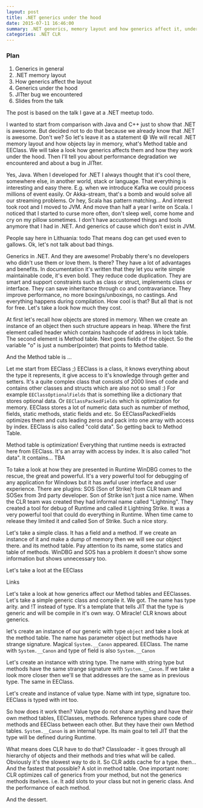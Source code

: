 ```yaml
---
layout: post
title: .NET generics under the hood
date: 2015-07-11 16:46:00
summary: .NET generics, memory layout and how generics affect it, under the hood, JITter bug
categories: .NET CLR
---
```


### Plan

  1. Generics in general
  2. .NET memory layout
  3. How generics affect the layout
  4. Generics under the hood
  5. JITter bug we encountered
  6. Slides from the talk

The post is based on the talk I gave at a .NET meetup todo.

I wanted to start from comparison with Java and C++ just to show that .NET is awesome. But decided not to do that because we already know that .NET is awesome. Don't we? So let's leave it as a statement :smile:
We will recall .NET memory layout and how objects lay in memory, what's Method table and EEClass. We will take a look how generics affects them and how they work under the hood. Then I'll tell you about performance degradation we encountered and about a bug in JITter.

Yes, Java. When I developed for .NET I always thought that it's cool there, somewhere else, in another world, stack or language. That everything is interesting and easy there. E.g. when we introduce Kafka we could process millions of event easily. Or Akka-stream, that's a bomb and would solve all our streaming problems. Or hey, Scala has pattern matching... And interest took root and I moved to JVM. And move than half a year I write on Scala. I noticed that I started to curse more often, don't sleep well, come home and cry on my pillow sometimes. I don't have accustomed  things and tools anymore that I had in .NET. And generics of cause which don't exist in JVM.

People say here in Lithuania: todo That means dog can get used even to gallows. Ok, let's not talk about bad things.

Generics in .NET. And they are awesome! Probably there's no developers who didn't use them or love them. Is there?
They have a lot of advantages and benefits. In documentation it's written that they let you write simple maintainable code, it's even bold. They reduce code duplication. They are smart and support constraints such as class or struct, implements class or interface. They can save inheritance through co and contravariance. They improve performance, no more boxings/unboxings, no castings. And everything happens during compilation. How cool is that? But all that is not for free. Let's take a look how much they cost.

At first let's recall how objects are stored in memory. When we create an instance of an object then such structure appears in heap. Where the first element called header which contains hashcode of address in lock table. The second element is Method table. Next goes fields of the object. So the variable "o" is just a number(pointer) that points to Method table.

And the Method table is ...

Let me start from EEClass ;) EEClass is a class, it knows everything about the type it represents, it give access to it's knowledge through getter and setters. It's a quite complex class that consists of 2000 lines of code and contains other classes and structs which are also not so small :) For example `EEClassOptionalFields` that is something like a dictionary that stores optional data. Or `EEClassPackedFields` which is optimization for memory. EEClass stores a lot of numeric data such as number of method, fields, static methods, static fields and etc. So EEClassPackedFields optimizes them and cuts leading zeros and pack into one array with access by index. EEClass is also called "cold data". So getting back to Method Table.

Method table is optimization! Everything that runtime needs is extracted here from EEClass. It's an array with access by index. It is also called "hot data". It contains... TBA

To take a look at how they are presented in Runtime WinDBG comes to the rescue, the great and powerful. It's a very powerful tool for debugging of any application for Windows but it has awful user interface and user experience. There are plugins: SOS (Son of Strike) from CLR team and SOSex from 3rd party developer. Son of Strike isn't just a nice name. When the CLR team was created they had informal name called "Lightning". They created a tool for debug of Runtime and called it Lightning Strike. It was a very powerful tool that could do everything in Runtime. When time came to release they limited it and called Son of Strike. Such a nice story.

Let's take a simple class. It has a field and a method. If we create an instance of it and make a dump of memory then we will see our object there. and its method table.
Pay attention to its name, some statics and table of methods. WinDBG and SOS has a problem it doesn't show some information but shows unnecessary too.

Let's take a loot at the EEClass

Links

Let's take a look at how generics affect our Method tables and EEClasses. Let's take a simple generic class and compile it. We got. The name has type arity. and !T instead of type. It's a template that tells JIT that the type is generic and will be compile in it's own way. O Miracle! CLR knows about generics.

let's create an instance of our generic with type `object` and take a look at the method table. The name has parameter object but methods have strange signature. Magical `System.__Canon` appeared. EEClass. The name with `System.__Canon` and type of field is also `System.__Canon`

Let's create an instance with string type. The name with string type but methods have the same strange signature with `System.__Canon`. If we take a look more closer then we'll se that addresses are the same as in previous type. The same in EEClass.

Let's create and instance of value type. Name with int type, signature too. EEClass is typed with int too.

So how does it work then? Value type do not share anything and have their own method tables, EEClasses, methods. Reference types share code of methods and EEClass between each other. But they have their own Method tables. `System.__Canon` is an internal type. Its main goal to tell JIT that the type will be defined during Runtime.

What means does CLR have to do that?
Classloader - it goes through all hierarchy of objects and their methods and tries what will be called. Obviously it's the slowest way to do it.
So CLR adds cache for a type. then...
And the fastest that possible? A slot in method table.
One important nore: CLR optimizes call of generics from your method, but not the generics methods itselves. i.e. It add slots to your class but not in generic class.
And the performance of each method.

And the dessert.
